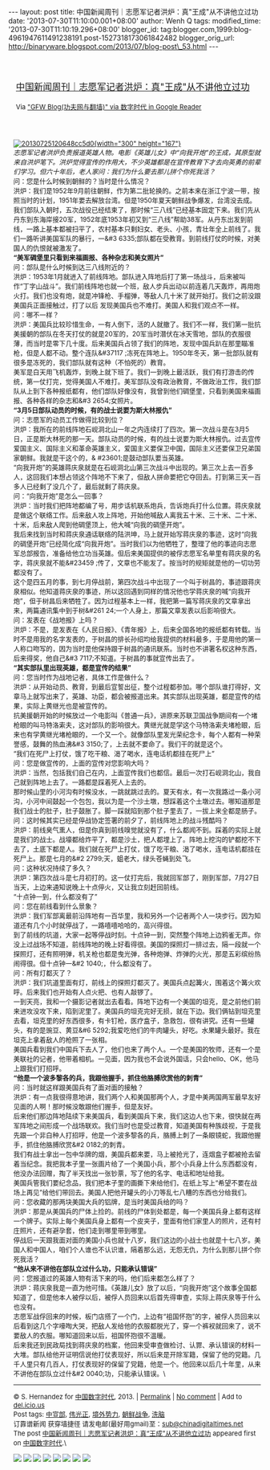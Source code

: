 --- layout: post title:
中国新闻周刊｜志愿军记者洪炉：真"王成"从不讲他立过功 date:
'2013-07-30T11:10:00.001+08:00' author: Wenh Q tags: modified\_time:
'2013-07-30T11:10:19.296+08:00' blogger\_id:
tag:blogger.com,1999:blog-4961947611491238191.post-1527318173061842482
blogger\_orig\_url:
http://binaryware.blogspot.com/2013/07/blog-post\_53.html ---
<div style="margin: 10px; padding: 5px;">

<div style="font-size: 18px;">

[\
中国新闻周刊｜志愿军记者洪炉：真"王成"从不讲他立过功](http://feedproxy.google.com/~r/chinagfwblog/~3/RiXK8AiqtZk/)

</div>

<div style="font-size: 13px;">

Via ["GFW Blog(功夫网与翻墙)" via 数字时代 in Google
Reader](https://www.blogger.com/blogger.g?blogID=4961947611491238191)

</div>

</div>

<div style="font-size: 13px; padding: 15px 0 10px 10px;">

[![20130725120648cc5d0](http://chinadigitaltimes.net/chinese/files/2013/07/20130725120648cc5d0.jpg){width="300"
height="167"}](http://chinadigitaltimes.net/chinese/files/2013/07/20130725120648cc5d0.jpg)\
*志愿军记者洪炉负责报道英雄人物。电影《英雄儿女》中“向我开炮”的王成，其原型就来自洪炉笔下。洪炉觉得宣传的作用大，不少英雄都是在宣传教育下才去向英勇的前辈们学习。但六十年后，老人家问：我们为什么要去那儿拼个你死我活？*\
问：您是什么时候到朝鲜的？当时是什么情况？\
洪炉：我们是1952年9月前往朝鲜，作为第二批轮换的。之前本来在浙江宁波一带，按照当时的计划，1951年要去解放台湾。但是1950年夏天朝鲜战争爆发，台湾没去成。\
我们部队入朝时，五次战役已经结束了，那时候“三八线”已经基本固定下来。我们先从丹东到东海岸接20军，1952年底1953年初又到“三八线”帮助38军。从丹东出发到前线，一路上基本都被扫平了，农村基本只剩妇女、老头、小孩，青壮年全上前线了。我们一路听讲美国军队的暴行，一&\#3
6335;部队都在受教育。到前线打仗的时候，对美国人的仇恨就被激发了。\
**“美军碉堡里只看到来福画报、各种杂志和美女照片”**\
问：部队是什么时候到达三八线附近的？\
洪炉：1953年1月就进入了前线阵地。部队进入阵地后打了第一场战斗，后来被叫作“丁字山战斗”。我们前线阵地也就一个班，敌人步兵出动以前连着几天轰炸，再用炮火打。我们也没有炮，就是冲锋枪、手榴弹，等敌人几十米了就开始打。我们之前没跟美国兵正面接触过，打了以后
发现美国兵也不难打。美国人和我们观点不一样。\
问：哪不一样？\
洪炉：美国兵比较珍惜生命，一有人倒下，活的人就撤了。我们不一样，我们第一批抗美援朝的部队在冬天打仗的就是20军的，20军当时潜伏在冰天雪地，部队的衣服很薄，而当时是零下几十度。后来美国兵占领了我们的阵地，发现中国兵趴在那里瞄准枪，但是人都不动。整个连队&\#37117
;冻死在阵地上。1950年冬天，第一批部队就有很多是冻死的，我们部队就有这种（不怕死的）教育。\
美军是白天用飞机轰炸，到晚上就下班了。我们一到晚上最活跃，我们有打游击的传统，第一仗打完，觉得美国人不难打。美军部队没有政治教育，不做政治工作，我们部队从上到下各种报纸都有，他们部队好像没有，我曾到他们碉堡里，只看到美国来福画报、各种各样的杂志和&\#3
2654;女照片。\
**“3月5日部队动员的时候，有的战士说要为斯大林报仇”**\
问：志愿军的动员工作做得比较到位？\
洪炉：我所在的前线阵地石岘洞北山一年之内连续打了四次。第一次战斗是在3月5日，正是斯大林死的那一天。部队动员的时候，有的战士说要为斯大林报仇。过去宣传爱国主义、国际主义和革命英雄主义，爱国主义要保卫中国，国际主义还要保卫兄弟国家朝鲜。我就是干这个的，&
\#23601;是鼓动部队要当英雄。\
“向我开炮”的英雄蒋庆泉就是在石岘洞北山第三次战斗中出现的。第三次上去一百多人，这回我们本想占领这个阵地不下来了，但敌人拼命要把它夺回去。打到第三天一百多人已经剩了没几个了，最后就剩了蒋庆泉。\
问：“向我开炮”是怎么一回事？\
洪炉：当时我们把阵地都编了号，用步话机联系炮兵，告诉炮兵打什么位置。蒋庆泉就是做这个联络工作。后来敌人攻上阵地，开始他喊敌人离我五十米、三十米、二十米、十米，后来敌人爬到他碉堡顶上，他大喊“向我的碉堡开炮”。\
我后来找到当时和蒋庆泉通话联络的陆洪坤，马上就开始写蒋庆泉的事迹，这时“向我的碉堡开炮”已经简化成“向我开炮”。当时我们以为他牺牲了，整理了他的事迹向志愿军总部报告，准备给他立功当英雄。但后来美国提供的被俘志愿军名单里有蒋庆泉的名字，蒋庆泉就不能&\#23459
;传了，文章也不能发了。按当时的规矩就是他的一切功劳都没有了。\
这个是四五月的事，到七月停战前，第四次战斗中出现了一个叫于树昌的，事迹跟蒋庆泉相似。他知道蒋庆泉的事迹，所以这回遇到同样的情况他也学蒋庆泉的喊“向我开炮”，但于树昌后来牺牲了。因为过程基本上一样，我把第一篇写蒋庆泉的文章拿出来，两篇通讯集中到于树&\#261
24;一个人身上，那篇文章发表以后影响很大。\
问：发表在《战地报》上吗？\
洪炉：不是，是发表在《人民日报》、《青年报》上，后来全国各地的报纸都有转载。当时不是用我的名字发表的，于树昌的排长孙绍均给我提供的材料最多，于是用他的第一人称口吻写的，因为当时是他保持跟于树昌的通讯联系。当时也不讲署名权这种东西，后来得奖，他自己&\#3
7117;不知道。于树昌的事就宣传出去了。\
**“其实部队里出现英雄，都是宣传的结果”**\
问：您当时作为战地记者，具体工作是做什么？\
洪炉：从开始动员、教育，到最后宣誓出征，整个过程都参加。哪个部队谁打得好，文章马上就写出来了，英雄、功臣，都会被报道出来。其实部队出现英雄，都是宣传的结果，实际上黄继光也是被宣传的。\
抗美援朝开始的时候放过一个电影叫《普通一兵》，讲原来苏联卫国战争期间有一个堵枪眼的叫马特洛索夫，这对部队的影响很大。黄继光就是学这个马特洛索夫堵枪眼，后来也有学黄继光堵枪眼的，一个又一个。就像部队里发光荣纪念卡，每个人都有一种荣誉感，鼓舞的热血沸&\#3
3150;了，上去就不要命了。我们干的就是这个。\
“我们在死尸上打仗，饿了吃干粮、渴了喝水，连电话机都挂在死尸上”\
问：您是做宣传的，上面的宣传对您影响大吗？\
洪炉：当然，包括我们自己在内，上面宣传我们也都信。最后一次打石岘洞北山，我自己就到阵地上去了。一路都是踩着死人上去的。\
那时候山里的小河沟有时候没水，一跳就跳过去的。夏天有水，有一次我路过一条小河沟，小河中间鼓起一个包包，我以为是一个沙土墩，想踩着这个土墩过去。哪知道那是我们战士的肚子，肚子鼓胀了。脚一踩就陷到那个肚子里去了，一拔上来全都是肠子。\
问：这时候其实已经是停战协定签署的前夕了，前线阵地上的战斗残酷吗？\
洪炉：前线臭气熏人，但是你真到前线嗅觉就没有了，什么都闻不到。踩着的实际上就是我们的战士。战壕都给炸平了，都是沙土，把人都埋上了。阵地上挖沟的铲都挖不下去了，土底下都是人。我们就在死尸上打仗，饿了吃干粮、渴了喝水，连电话机都挂在死尸上。那是七月的&\#2
2799;天，蛆老大，绿头苍蝇到处飞。\
问：这种状况持续了多久？\
洪炉：第四次战斗是七月初打的。这一仗打完后，我就回军部了，刚到军部，7月27日当天，上边来通知说晚上十点停火，又让我立刻赶回前线。\
“十点钟一到，什么都没有了”\
问：您在前线看到什么景象？\
洪炉：我们军部离最前沿阵地有一百华里，我和另外一个记者两个人一块步行。因为知道还有几个小时就停战了，一路嘻嘻哈哈的，高兴得很。\
到了前线的坑道，大家一起等停战时刻。十点钟一到，突然整个阵地上边鸦雀无声。你没上过战场不知道，前线阵地的晚上好看得很。美国的探照灯一排过去，隔一段就一个探照灯，还有照明弹，机关枪也都是曳光弹，各种炮弹、炸弹的火光，那是五彩缤纷热闹得很。但十点钟一&\#2
1040;，什么都没有了。\
问：所有灯都灭了？\
洪炉：我们坑道里面有灯，前线上的探照灯都灭了。美国兵点起篝火，围着这个篝火欢呼。后来我们也开始有人点火把、也有人敲锣了。\
一到天亮，我和一个摄影记者就出去看看。阵地下边有一个美国的坦克，是之前他们前来进攻没攻下来，陷到泥里了。美国兵的坦克完好无损，就在下边。我们俩钻到坦克里去看，坦克里的好东西很多，有卡钉枪，医疗盒子，急救包，很有讲究。还有一些罐头，有的是豌豆、黄豆&\#6
5292;我爱吃他们的牛肉罐头，好吃。水果罐头最好。我在坦克上拿着敌人的枪照了一张相。\
美国兵看到我们中国兵下去人了，他们也来了两个人。一个是美国的牧师，还有一个是美联社的记者，他带着相机。一见面，因为我也不会说外国话，只会hello、OK，他马上跟我们打招呼。\
**“他是一个波多黎各的兵，我跟他握手，抓住他胳膊欣赏他的刺青”**\
问：当时就这样跟美国兵有了面对面的接触？\
洪炉：有一点我很得意地讲，我们两个人和美国那两个人，才是中美两国两军最早友好见面的人啊！那时候没敢跟他们握手，但是友好。\
后来他们那边阵地陆续下来美国兵，看到美国兵下来，我们这边人也下来，很快就在两军阵地之间形成一个战场联欢。我们当时也是受过教育，知道美国有种族歧视，于是我先跟一个非白种人打招呼，他是一个波多黎各的兵，胳膊上刺了一条眼镜蛇，我跟他握手，抓住他胳膊欣赏&\#2
0182;的刺青。\
我们有战士拿出一包中华牌的烟，美国兵都来要，马上被抢光了，连烟盒子都被抢去留着当纪念。我把我本子里一张画片给了一个美国小兵，那个小兵身上什么东西都没有，他没办法回赠，掏了半天找出一张钞票，写了他的名字、电话和地址给我。\
美国兵管我们要纪念品，我们把本子里的画撕下来给他们，在纸上写上“希望不要在战场上再见”给他们带回去。美国人把他开罐头的小刀等乱七八糟的东西也分给我们。\
问：您收藏的那两块美国大兵的铝牌，是当时美国兵给的吗？\
洪炉：那是从美国兵的尸体上捡的。前线的尸体到处都是，每一个美国兵身上都有这样一个牌子。实际上每个美国兵身上都有一个皮夹子，里面有他们家里人的照片，还有村庄照片，还有避孕套，他们走到哪里带到哪里。\
停战后一天跟我面对面的美国小兵也就十八岁，我们这边的小战士也就是十七八岁。美国人和中国人，咱们个人谁也不认识谁，隔着那么远，无怨无仇，为什么到那儿拼个你死我活？\
**“他从来不讲他在部队立过什么功，只能承认错误”**\
问：您报道过的英雄人物有活下来的吗，他们后来都怎么样了？\
洪炉：蒋庆泉我是一直为他可惜。《英雄儿女》放了以后，“向我开炮”这个故事全国都知道了，但是他本人被俘以后，被俘人员回来以后首先得审查，实际上蒋庆泉等于什么也没有。\
志愿军战俘回来的时候，板门店搭了一个门，上边有“祖国怀抱”的字，被俘人员回来以后看到这几个字嚎啕大哭，把敌人发给他的衣服都脱光了，穿一个裤衩就回来了，说不要敌人的衣服。哪知道回来以后，祖国怀抱很不温暖。\
后来我还到民政局找到蒋庆泉的档案，他回来受审查做检讨、认罪、承认错误的材料一大堆。部队给他开证明信说他打仗表现好，所以后来是开除军籍，保留了他的党籍。几千人里只有几百人，打仗表现好的保留了党籍，他是一个。他回来以后几十年里，从来不讲他在部队立过什&\#2
0040;功，只能承认错误。\

------------------------------------------------------------------------

© S. Hernandez for [中国数字时代](http://chinadigitaltimes.net/chinese),
2013. |
[Permalink](http://chinadigitaltimes.net/chinese/2013/07/%E4%B8%AD%E5%9B%BD%E6%96%B0%E9%97%BB%E5%91%A8%E5%88%8A%EF%BD%9C%E5%BF%97%E6%84%BF%E5%86%9B%E8%AE%B0%E8%80%85%E6%B4%AA%E7%82%89%EF%BC%9A%E7%9C%9F%E7%8E%8B%E6%88%90%E4%BB%8E%E4%B8%8D/)
| [No
comment](http://chinadigitaltimes.net/chinese/2013/07/%E4%B8%AD%E5%9B%BD%E6%96%B0%E9%97%BB%E5%91%A8%E5%88%8A%EF%BD%9C%E5%BF%97%E6%84%BF%E5%86%9B%E8%AE%B0%E8%80%85%E6%B4%AA%E7%82%89%EF%BC%9A%E7%9C%9F%E7%8E%8B%E6%88%90%E4%BB%8E%E4%B8%8D/#comments)
| Add to
[del.icio.us](http://del.icio.us/post?url=http://chinadigitaltimes.net/chinese/2013/07/%E4%B8%AD%E5%9B%BD%E6%96%B0%E9%97%BB%E5%91%A8%E5%88%8A%EF%BD%9C%E5%BF%97%E6%84%BF%E5%86%9B%E8%AE%B0%E8%80%85%E6%B4%AA%E7%82%89%EF%BC%9A%E7%9C%9F%E7%8E%8B%E6%88%90%E4%BB%8E%E4%B8%8D/&title=%E4%B8%AD%E5%9B%BD%E6%96%B0%E9%97%BB%E5%91%A8%E5%88%8A%EF%BD%9C%E5%BF%97%E6%84%BF%E5%86%9B%E8%AE%B0%E8%80%85%E6%B4%AA%E7%82%89%EF%BC%9A%E7%9C%9F%E2%80%9C%E7%8E%8B%E6%88%90%E2%80%9D%E4%BB%8E%E4%B8%8D%E8%AE%B2%E4%BB%96%E7%AB%8B%E8%BF%87%E5%8A%9F)\
Post tags:
[中宣部](http://chinadigitaltimes.net/chinese/tag/%E4%B8%AD%E5%AE%A3%E9%83%A8/?category=10466),
[伟光正](http://chinadigitaltimes.net/chinese/tag/%E4%BC%9F%E5%85%89%E6%AD%A3/?category=10466),
[境外势力](http://chinadigitaltimes.net/chinese/tag/%E5%A2%83%E5%A4%96%E5%8A%BF%E5%8A%9B/?category=10466),
[朝鲜战争](http://chinadigitaltimes.net/chinese/tag/%E6%9C%9D%E9%B2%9C%E6%88%98%E4%BA%89/?category=10466),
[洗脑](http://chinadigitaltimes.net/chinese/tag/%E6%B4%97%E8%84%91/?category=10466)\
订靠谱新闻 获穿墙捷径
请发电邮(最好用gmail)至：sub@chinadigitaltimes.net\
The post
[中国新闻周刊｜志愿军记者洪炉：真“王成”从不讲他立过功](http://chinadigitaltimes.net/chinese/2013/07/%E4%B8%AD%E5%9B%BD%E6%96%B0%E9%97%BB%E5%91%A8%E5%88%8A%EF%BD%9C%E5%BF%97%E6%84%BF%E5%86%9B%E8%AE%B0%E8%80%85%E6%B4%AA%E7%82%89%EF%BC%9A%E7%9C%9F%E7%8E%8B%E6%88%90%E4%BB%8E%E4%B8%8D/)
appeared first on [中国数字时代](http://chinadigitaltimes.net/chinese).\
<div>

[![](http://feeds.feedburner.com/~ff/chinagfwblog?d=yIl2AUoC8zA)](http://feeds.feedburner.com/~ff/chinagfwblog?a=RiXK8AiqtZk:WgfBWriqplE:yIl2AUoC8zA)
[![](http://feeds.feedburner.com/~ff/chinagfwblog?i=RiXK8AiqtZk:WgfBWriqplE:-BTjWOF_DHI)](http://feeds.feedburner.com/~ff/chinagfwblog?a=RiXK8AiqtZk:WgfBWriqplE:-BTjWOF_DHI)
[![](http://feeds.feedburner.com/~ff/chinagfwblog?i=RiXK8AiqtZk:WgfBWriqplE:F7zBnMyn0Lo)](http://feeds.feedburner.com/~ff/chinagfwblog?a=RiXK8AiqtZk:WgfBWriqplE:F7zBnMyn0Lo)
[![](http://feeds.feedburner.com/~ff/chinagfwblog?i=RiXK8AiqtZk:WgfBWriqplE:V_sGLiPBpWU)](http://feeds.feedburner.com/~ff/chinagfwblog?a=RiXK8AiqtZk:WgfBWriqplE:V_sGLiPBpWU)
[![](http://feeds.feedburner.com/~ff/chinagfwblog?d=qj6IDK7rITs)](http://feeds.feedburner.com/~ff/chinagfwblog?a=RiXK8AiqtZk:WgfBWriqplE:qj6IDK7rITs)
[![](http://feeds.feedburner.com/~ff/chinagfwblog?d=l6gmwiTKsz0)](http://feeds.f%20%20%20eedburner.com/~ff/chinagfwblog?a=RiXK8AiqtZk:WgfBWriqplE:l6gmwiTKsz0)
[![](http://feeds.feedburner.com/~ff/chinagfwblog?i=RiXK8AiqtZk:WgfBWriqplE:gIN9vFwOqvQ)](http://feeds.feedburner.com/~ff/chinagfwblog?a=RiXK8AiqtZk:WgfBWriqplE:gIN9vFwOqvQ)
[![](http://feeds.feedburner.com/~ff/chinagfwblog?d=TzevzKxY174)](http://feeds.feedburner.com/~ff/chinagfwblog?a=RiXK8AiqtZk:WgfBWriqplE:TzevzKxY174)

</div>

</div>
